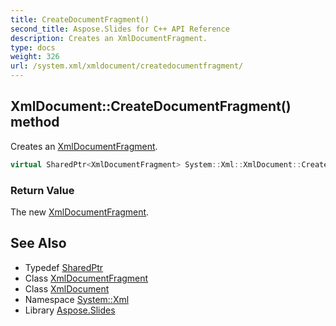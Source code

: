 ```yaml
---
title: CreateDocumentFragment()
second_title: Aspose.Slides for C++ API Reference
description: Creates an XmlDocumentFragment.
type: docs
weight: 326
url: /system.xml/xmldocument/createdocumentfragment/
---
```

## XmlDocument::CreateDocumentFragment() method


Creates an [XmlDocumentFragment](../../xmldocumentfragment/).

```cpp
virtual SharedPtr<XmlDocumentFragment> System::Xml::XmlDocument::CreateDocumentFragment()
```


### Return Value

The new [XmlDocumentFragment](../../xmldocumentfragment/).

## See Also

* Typedef [SharedPtr](../../../system/sharedptr/)
* Class [XmlDocumentFragment](../../xmldocumentfragment/)
* Class [XmlDocument](../)
* Namespace [System::Xml](../../)
* Library [Aspose.Slides](../../../)